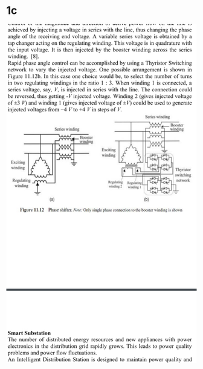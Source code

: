 # 1c
<!DOCTYPE html>
<html lang="en">
<head>
    <meta charset="UTF-8">
    <meta http-equiv="X-UA-Compatible" content="IE=edge">
    <meta name="viewport" content="width=device-width, initial-scale=1.0">
    <title>Document</title>
</head>
<body>
   
   
   
   <img src="1.jpeg" alt=""><br>

  
   
   
  
 
  
 
   

   
   
   
   
    
   
</body>
</html>
